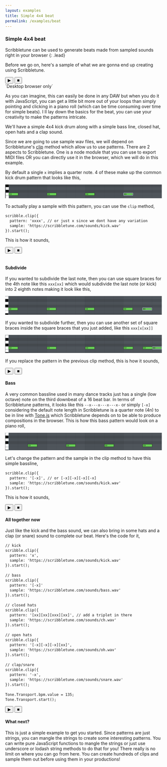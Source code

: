 ```yaml
---
layout: examples
title: Simple 4x4 beat
permalink: /examples/beat
---
```


### Simple 4x4 beat

Scribbletune can be used to generate beats made from sampled sounds right in your browser
{: .lead}

Before we go on, here's a sample of what we are gonna end up creating using Scribbletune.

<div>
  <button class="btnStartAll">&#9654;</button>
  <button class="btnStopAll">&#9632;</button>
</div>
`Desktop browser only`

As you can imagine, this can easily be done in any DAW but when you do it with JavaScript, you can get a little bit more out of your loops than simply pointing and clicking in a piano roll (which can be time consuming over time for simple beats). I ll lay down the basics for the beat, you can use your creativity to make the patterns intricate.

We'll have a simple 4x4 kick drum along with a simple bass line, closed hat, open hats and a clap sound.

Since we are going to use sample wav files, we will depend on Scribbletune's [clip](/documentation/core/clip) method which allow us to use patterns. There are 2 aspects to Scribbletune. One is a node module that you can use to export MIDI files OR you can directly use it in the browser, which we will do in this example.

By default a single `x` implies a quarter note. 4 of these make up the common kick drum pattern that looks like this,

![Quarter notes](/images/x.png)

To actually play a sample with this pattern, you can use the `clip` method,

```
scribble.clip({
  pattern: 'xxxx', // or just x since we dont have any variation
  sample: 'https://scribbletune.com/sounds/kick.wav'
}).start();
```

This is how it sounds,

<div>
  <button id="btnStartX">&#9654;</button>
  <button class="btnStopAll">&#9632;</button>
</div>

<br>

#### Subdivide

If you wanted to subdivide the last note, then you can use square braces for the 4th note like this `xxx[xx]` which would subdivide the last note (or kick) into 2 eighth notes making it look like this,

![Quarter notes](/images/x2.png)

If you wanted to subdivide further, then you can use another set of square braces inside the square braces that you just added, like this `xxx[x[xx]]`

![Quarter notes](/images/x3.png)

If you replace the pattern in the previous clip method, this is how it sounds,

<div>
  <button id="btnStartX3">&#9654;</button>
  <button class="btnStopAll">&#9632;</button>
</div>

#### Bass

A very common bassline used in many dance tracks just has a single (low octave) note on the third downbeat of a 16 beat bar. In terms of Scribbletune patterns, it looks like this `--x---x---x---x-` or simply `[-x]` considering the default note length in Scribbletune is a quarter note (4n) to be in line with [Tone.js](https://tonejs.github.io/) which Scribbletune depends on to be able to produce compositions in the browser. This is how this bass pattern would look on a piano roll,

![Quarter notes](/images/-x.png)

Let's change the pattern and the sample in the clip method to have this simple bassline,

```
scribble.clip({
  pattern: '[-x]', // or [-x][-x][-x][-x]
  sample: 'https://scribbletune.com/sounds/kick.wav'
}).start();
```

This is how it sounds,

<div>
  <button id="btnStartBass">&#9654;</button>
  <button class="btnStopAll">&#9632;</button>
</div>

#### All together now

Just like the kick and the bass sound, we can also bring in some hats and a clap (or snare) sound to complete our beat. Here's the code for it,

```
// kick
scribble.clip({
  pattern: 'x',
  sample: 'https://scribbletune.com/sounds/kick.wav'
}).start();

// bass
scribble.clip({
  pattern: '[-x]'
  sample: 'https://scribbletune.com/sounds/bass.wav'
}).start();

// closed hats
scribble.clip({
  pattern: '[xx][xx][xxx][xx]', // add a triplet in there
  sample: 'https://scribbletune.com/sounds/ch.wav'
}).start();

// open hats
scribble.clip({
  pattern: '[-x][-x][-x][xx]',
  sample: 'https://scribbletune.com/sounds/oh.wav'
}).start();

// clap/snare
scribble.clip({
  pattern: '-x',
  sample: 'https://scribbletune.com/sounds/snare.wav'
}).start();

Tone.Transport.bpm.value = 135;
Tone.Transport.start();
```

<div>
  <button class="btnStartAll">&#9654;</button>
  <button class="btnStopAll">&#9632;</button>
</div>

#### What next?

This is just a simple example to get you started. Since patterns are just strings, you can mangle the strings to create some interesting patterns. You can write pure JavaScript functions to mangle the strings or just use underscore or lodash string methods to do that for you! There really is no limit on where you can go from here. You can create hundreds of clips and sample them out before using them in your productions!

<script src="/js/beat.js"></script>
